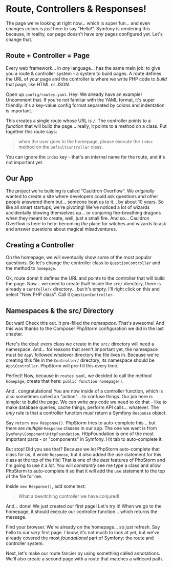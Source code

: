 # Route, Controllers & Responses!

The page we're looking at right now... which is super fun... and even changes colors
is *just* here to say "Hello!". Symfony is rendering this because, in reality, our
page doesn't have *any* pages configured yet. Let's change that.

## Route + Controller = Page

Every web framework... in *any* language... has the same main job: to give you a
route & controller system - a system to build pages. A route defines the URL of
your page and the controller is where we write PHP code to *build* that page, like
HTML or JSON.

Open up `config/routes.yaml`. Hey! We already have an example! Uncomment that.
If you're not familiar with the YAML format, it's super friendly: it's a key-value
config format separated by colons and indentation is important.

This creates a single route whose URL is `/`. The controller points to a *function*
that will build the page... really, it points to a method on a class. Put together
this route says:

> when the user goes to the homepage, please execute the `index` method on the
> `DefaultController` class.

You can ignore the `index` key - that's an internal name for the route, and it's
not important yet.

## Our App

The project we're building is called "Cauldron Overflow". We *originally* wanted
to create a site where developers could ask questions and other people answered
them but... someone beat us to it... by about 10 years. So like all smart startups,
we're pivoting! We've noticed a lot of wizards accidentally blowing themselves up...
or conjuring fire-breathing dragons when they meant to create, well, just a small
fire. And so... Cauldron Overflow is here to help: becoming *the* place for witches
and wizards to ask and answer questions about magical misadventures.

## Creating a Controller

On the homepage, we will eventually show some of the most popular questions. So
let's change the controller class to `QuestionController` and the method to
`homepage`.

Ok, route done! It defines the URL and points to the controller that will build
the page. Now... we need to create that! Inside the `src/` directory, there is
already a `Controller/` directory... but it's empty. I'll right click on this
and select "New PHP class". Call it `QuestionController`.

## Namespaces & the src/ Directory

But wait! Check this out. It pre-filled the *namespace*. That's awesome! And this
was thanks to the Composer PhpStorm configuration we did in the last chapter.

Here's the deal: every class we create in the `src/` directory will need a namespace.
And... for reasons that aren't important yet, the namespace must be `App\` followed
whatever directory the file lives in. Because we're creating this file in the
`Controller/` directory, its namespace should be `App\Controller`. PhpStorm will
pre-fill this every time.

Perfect! Now, because in `routes.yaml`, we decided to call the method `homepage`,
create that here: `public function homepage()`.

And.. congratulations! You are now inside of a controller function, which is also
sometimes called an "action"... to confuse things. Our job here is simple: to build
the page. We can write *any* code we need to do that - like to make database queries,
cache things, perform API calls... whatever. The *only* rule is that a controller
function *must* return a Symfony `Response` object.

Say `return new Response()`. PhpStorm tries to auto-complete this... but there
are *multiple* `Response` classes in our app. The one we want is from
`Symfony\Component\HttpFoundation`. HttpFoundation is one of the most important
parts - or "components" in Symfony. Hit tab to auto-complete it.

But stop! Did you see that? Because we let PhpStorm auto-complete that class for
us, it wrote `Response`, but it *also* added the use statement for this class at
the top of the file! That is one of the *best* features of PhpStorm and I'm going
to use it a *lot*. You will *constantly* see me type a class and allow PhpStorm
to auto-complete it so that it will add the `use` statement to the top of the file
for me.

Inside `new Response()`, add some text:

> What a bewitching controller we have conjured!

And... done! We just created our first page! Let's try it! When we go to the
homepage, it should execute our controller function... which returns the message.

Find your browser. We're already on the homepage... so just refresh. Say hello to
our *very* first page. I know, it's not much to look at yet, but we've already
covered the most *foundational* part of Symfony: the route and controller system.

Next, let's make our route fancier by using something called annotations. We'll
also create a second page with a route that matches a wildcard path.
